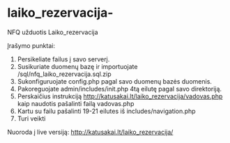 # laiko_rezervacija-
NFQ užduotis Laiko_rezervacija

Įrašymo punktai:

1. Persikeliate failus į savo serverį.
2. Susikuriate duomenų bazę ir importuojate /sql/nfq_laiko_rezervacija.sql.zip
3. Sukonfiguruojate config.php pagal savo duomenų bazės duomenis.
4. Pakoreguojate admin/includes/init.php 4tą eilutę pagal savo direktoriją.
5. Perskaičius instrukciją http://katusakai.lt/laiko_rezervacija/vadovas.php kaip naudotis pašalinti failą vadovas.php
6. Kartu su failu pašalinti 19-21 eilutes iš includes/navigation.php
7. Turi veikti

Nuoroda į live versiją:
http://katusakai.lt/laiko_rezervacija/



